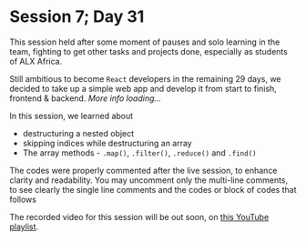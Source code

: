 # Session 7; Day 31
This session held after some moment of pauses and solo learning in the team, fighting to get other tasks and projects done, especially as students of ALX Africa.

Still ambitious to become `React` developers in the remaining 29 days, we decided to take up a simple web app and develop it from start to finish, frontend & backend. *More info loading...*

In this session, we learned about
- destructuring a nested object
- skipping indices while destructuring an array
- The array methods - `.map()`, `.filter()`, `.reduce()` and `.find()`

The codes were properly commented after the live session, to enhance clarity and readability. You may uncomment only the multi-line comments, to see clearly the single line comments and the codes or block of codes that follows

The recorded video for this session will be out soon, on [this YouTube playlist](https://www.youtube.com/playlist?list=PLU10dryLOLEGEnWCZgG87VkvAi-fPaDfE).
